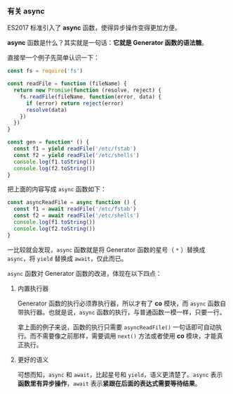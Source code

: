 ### 有关 async

ES2017 标准引入了 **async** 函数，使得异步操作变得更加方便。

**async** 函数是什么？其实就是一句话：**它就是 Generator 函数的语法糖**。

直接举一个例子先简单认识一下：

```javascript
const fs = require('fs')

const readFile = function (fileName) {
  return new Promise(function (resolve, reject) {
    fs.readFile(fileName, function(error, data) {
      if (error) return reject(error)
      resolve(data)
    })
  })
}

const gen = function* () {
  const f1 = yield readFile('/etc/fstab')
  const f2 = yield readFile('/etc/shells')
  console.log(f1.toString())
  console.log(f2.toString())
}
```

把上面的内容写成 `async` 函数如下：

```javascript
const asyncReadFile = async function () {
  const f1 = await readFile('/etc/fstab')
  const f2 = await readFile('/etc/shells')
  console.log(f1.toString())
  console.log(f2.toString())
}
```

一比较就会发现，`async` 函数就是将 Generator 函数的星号（ `*` ）替换成 `async`，将 `yield` 替换成 `await`，仅此而已。

`async` 函数对 Generator 函数的改进，体现在以下四点：

1. 内置执行器

    Generator 函数的执行必须靠执行器，所以才有了 **co** 模块，而 `async` 函数自带执行器。也就是说，`async` 函数的执行，与普通函数一模一样，只要一行。

    拿上面的例子来说，函数的执行只需要 `asyncReadFile()` 一句话即可自动执行。而不需要像之前那样，需要调用 `next()` 方法或者使用 **co** 模块，才能真正执行。

2. 更好的语义

    可想而知，`async` 和 `await`，比起星号和 `yield`，语义更清楚了。`async` 表示**函数里有异步操作**，`await` 表示**紧跟在后面的表达式需要等待结果**。